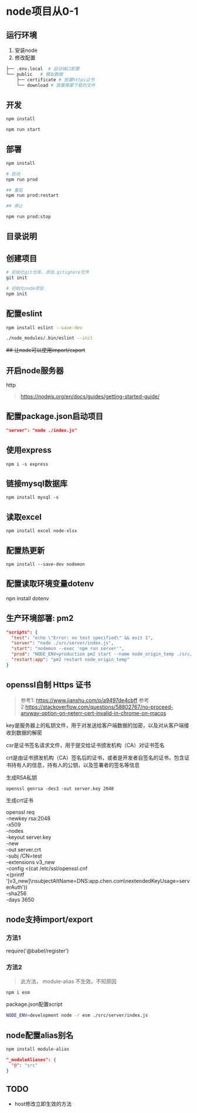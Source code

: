 # node项目从0-1

## 运行环境

1. 安装node
2. 修改配置

```bash
├── .env.local  # 启动端口配置
└── public   # 模拟数据
    ├── certificate # 放置https证书
    └── download # 放置需要下载的文件
```

## 开发

```bash
npm install

npm run start
```

## 部署

```bash
npm install

# 启动
npm run prod

## 重启
npm run prod:restart

## 停止

npm run prod:stop
```

## 目录说明

## 创建项目

```bash
# 初始化git仓库，添加.gitignore文件
git init

# 初始化node项目
npm init
```

## 配置eslint

```zsh
npm install eslint --save-dev

./node_modules/.bin/eslint --init
```

~~## 让node可以使用import/export~~

## 开启node服务器

http

> <https://nodejs.org/en/docs/guides/getting-started-guide/>

## 配置package.json启动项目

```json
"server": "node ./index.js"
```

## 使用express

```cli
npm i -s express
```

## 链接mysql数据库

```cli
npm install mysql -s
```

## 读取excel

```cli
npm install excel node-xlsx

```

## 配置热更新

```cli
npm install --save-dev nodemon
```

## 配置读取环境变量dotenv

  npn install dotenv

## 生产环境部署: pm2

```json
"scripts": {
  "test": "echo \"Error: no test specified\" && exit 1",
  "server": "node ./src/server/index.js",
  "start": "nodemon --exec 'npm run server'",
  "prod": "NODE_ENV=production pm2 start --name node_origin_temp ./src/server/index.js",
  "restart:app": "pm2 restart node_origin_temp"
}
```

## openssl自制 Https 证书

>参考1: <https://www.jianshu.com/p/a9497de4cbff>
>参考2:<https://stackoverflow.com/questions/58802767/no-proceed-anyway-option-on-neterr-cert-invalid-in-chrome-on-macos>

key是服务器上的私钥文件，用于对发送给客户端数据的加密，以及对从客户端接收到数据的解密

csr是证书签名请求文件，用于提交给证书颁发机构（CA）对证书签名

crt是由证书颁发机构（CA）签名后的证书，或者是开发者自签名的证书，包含证书持有人的信息，持有人的公钥，以及签署者的签名等信息

生成RSA私钥

    openssl genrsa -des3 -out server.key 2048

生成crt证书

  openssl req \
    -newkey rsa:2048 \
    -x509 \
    -nodes \
    -keyout server.key \
    -new \
    -out server.crt \
    -subj /CN=test \
    -extensions v3_new \
    -config <(cat /etc/ssl/openssl.cnf \
    <(printf '[v3_new]\nsubjectAltName=DNS:app.chen.com\nextendedKeyUsage=serverAuth')) \
    -sha256 \
    -days 3650

## node支持import/export

### 方法1

require('@babel/register')

### 方法2

> 此方法， module-alias 不生效。不知原因

```bash
npm i esm
```

package.json配置script

```bash
NODE_ENV=development node -r esm ./src/server/index.js
```

## node配置alias别名

```bash
npm install module-alias
```

```json
"_moduleAliases": {
  "@": "src"
}
```

## TODO

- host修改立即生效的方法
